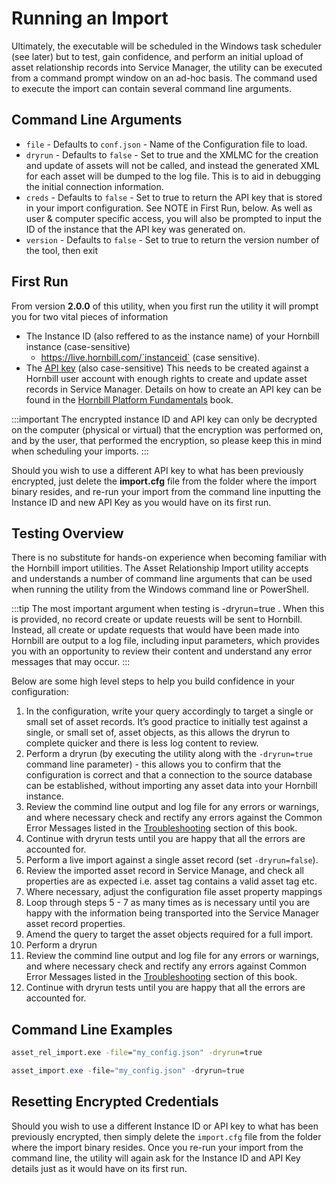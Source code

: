 # Running an Import

Ultimately, the executable will be scheduled in the Windows task scheduler (see later) but to test, gain confidence, and perform an initial upload of asset relationship records into Service Manager, the utility can be executed from a command prompt window on an ad-hoc basis. The command used to execute the import can contain several command line arguments.

## Command Line Arguments
- `file` - Defaults to `conf.json` - Name of the Configuration file to load.
- `dryrun` - Defaults to `false` - Set to true and the XMLMC for the creation and update of assets will not be called, and instead the generated XML for each asset will be dumped to the log file. This is to aid in debugging the initial connection information.
- `creds` - Defaults to `false` - Set to true to return the API key that is stored in your import configuration. See NOTE in First Run, below. As well as user & computer specific access, you will also be prompted to input the ID of the instance that the API key was generated on.
- `version` - Defaults to `false` - Set to true to return the version number of the tool, then exit

## First Run

From version **2.0.0** of this utility, when you first run the utility it will prompt you for two vital pieces of information
- The Instance ID (also reffered to as the instance name) of your Hornbill instance (case-sensitive)
    - https://live.hornbill.com/`instanceid` (case sensitive).
- The [API key](https://docs-internal.hornbill.com/data-imports-guide/assets/authentication#api-keys) (also case-sensitive) This needs to be created against a Hornbill user account with enough rights to create and update asset records in Service Manager. Details on how to create an API key can be found in the [Hornbill Platform Fundamentals](https://docs-internal.hornbill.com/esp-fundamentals/security/api-keys) book.

:::important
The encrypted instance ID and API key can only be decrypted on the computer (physical or virtual) that the encryption was performed on, and by the user, that performed the encryption, so please keep this in mind when scheduling your imports.
:::

Should you wish to use a different API key to what has been previously encrypted, just delete the **import.cfg** file from the folder where the import binary resides, and re-run your import from the command line inputting the Instance ID and new API Key as you would have on its first run.

## Testing Overview

There is no substitute for hands-on experience when becoming familiar with the Hornbill import utilities. The Asset Relationship Import utility accepts and understands a number of command line arguments that can be used when running the utility from the Windows command line or PowerShell.

:::tip
The most important argument when testing is -dryrun=true . When this is provided, no record create or update reuests will be sent to Hornbill. Instead, all create or update requests that would have been made into Hornbill are output to a log file, including input parameters, which provides you with an opportunity to review their content and understand any error messages that may occur.
:::

Below are some high level steps to help you build confidence in your configuration:
1. In the configuration, write your query accordingly to target a single or small set of asset records. It’s good practice to initially test against a single, or small set of, asset objects, as this allows the dryrun to complete quicker and there is less log content to review.
2. Perform a dryrun (by executing the utility along with the `-dryrun=true` command line parameter) - this allows you to confirm that the configuration is correct and that a connection to the source database can be established, without importing any asset data into your Hornbill instance.
3. Review the commind line output and log file for any errors or warnings, and where necessary check and rectify any errors against the Common Error Messages listed in the [Troubleshooting](/data-imports-guide/assets/asset-relationship-debugging.md) section of this book.
4. Continue with dryrun tests until you are happy that all the errors are accounted for.
5. Perform a live import against a single asset record (set `-dryrun=false`).
6. Review the imported asset record in Service Manage, and check all properties are as expected i.e. asset tag contains a valid asset tag etc.
7. Where necessary, adjust the configuration file asset property mappings
8. Loop through steps 5 - 7 as many times as is necessary until you are happy with the information being transported into the Service Manager asset record properties.
9. Amend the query to target the asset objects required for a full import.
10. Perform a dryrun
11. Review the commind line output and log file for any errors or warnings, and where necessary check and rectify any errors against Common Error Messages listed in the [Troubleshooting](/data-imports-guide/assets/asset-relationship-debugging.md) section of this book.
12. Continue with dryrun tests until you are happy that all the errors are accounted for.

## Command Line Examples

```cmd
asset_rel_import.exe -file="my_config.json" -dryrun=true
```
```powershell
asset_import.exe -file="my_config.json" -dryrun=true
```

## Resetting Encrypted Credentials
Should you wish to use a different Instance ID or API key to what has been previously encrypted, then simply delete the `import.cfg` file from the folder where the import binary resides. Once you re-run your import from the command line, the utility will again ask for the Instance ID and API Key details just as it would have on its first run.